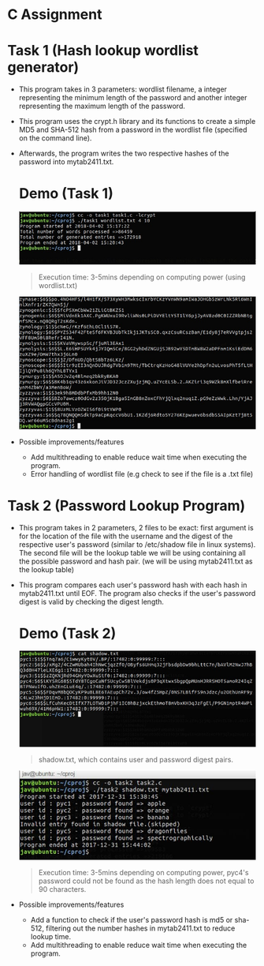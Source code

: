 # C Assignment

# Task 1 (Hash lookup wordlist generator)
* This program takes in 3 parameters: wordlist filename, a integer representing the minimum length of the password and another integer representing the maximum length of the password.
* This program uses the crypt.h library and its functions to create a simple MD5 and SHA-512 hash from a password in the wordlist file (specified on the command line).
* Afterwards, the program writes the two respective hashes of the password into mytab2411.txt.
  # Demo (Task 1)
  ![Compiling and Executing task1](https://github.com/Javiery3889/C-Hash-Lookup-Utility/blob/master/images/task1a_3151_6682.jpg)
  > Execution time: 3-5mins depending on computing power (using wordlist.txt)
  
  ![Snippet of mytab2411.txt](https://github.com/Javiery3889/C-Hash-Lookup-Utility/blob/master/images/task1b_3151_6682.jpg)
* Possible improvements/features
  * Add multithreading to enable reduce wait time when executing the program.
  * Error handling of wordlist file (e.g check to see if the file is a .txt file)
  
# Task 2 (Password Lookup Program)
* This program takes in 2 parameters, 2 files to be exact: first argument is for the location of the file with the username and the digest of the respective user's password (similar to /etc/shadow file in linux systems). The second file will be the lookup table we will be using containing all the possible password and hash pair. (we will be using mytab2411.txt as the lookup table)
* This program compares each user's password hash with each hash in mytab2411.txt until EOF. The program also checks if the user's password digest is valid by checking the digest length.
  # Demo (Task 2)
  ![contents of shadow.txt](https://github.com/Javiery3889/C-Hash-Lookup-Utility/blob/master/images/task2a_3151_6682.JPG)
  > shadow.txt, which contains user and password digest pairs.
  
  ![Compiling and Executing task2](https://github.com/Javiery3889/C-Hash-Lookup-Utility/blob/master/images/task2b_3151_6682.JPG)
  > Execution time: 3-5mins depending on computing power, pyc4's password could not be found as the hash length does not equal to 90 characters.
  
 * Possible improvements/features
   * Add a function to check if the user's password hash is md5 or sha-512, filtering out the number hashes in mytab2411.txt to reduce lookup time.
   * Add multithreading to enable reduce wait time when executing the program.
  
